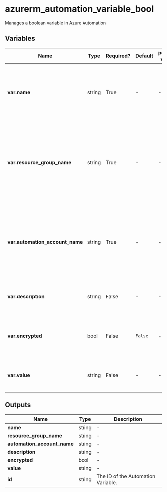 # azurerm_automation_variable_bool

Manages a boolean variable in Azure Automation

## Variables

| Name | Type | Required? | Default  | possible values | Description |
| ---- | ---- | --------- | -------- | ----------- | ----------- |
| **var.name** | string | True | -  |  -  | The name of the Automation Variable. Changing this forces a new resource to be created. | 
| **var.resource_group_name** | string | True | -  |  -  | The name of the resource group in which to create the Automation Variable. Changing this forces a new resource to be created. | 
| **var.automation_account_name** | string | True | -  |  -  | The name of the automation account in which the Variable is created. Changing this forces a new resource to be created. | 
| **var.description** | string | False | -  |  -  | The description of the Automation Variable. | 
| **var.encrypted** | bool | False | `False`  |  -  | Specifies if the Automation Variable is encrypted. Defaults to `false`. | 
| **var.value** | string | False | -  |  -  | The value of the Automation Variable as a `boolean`. | 



## Outputs

| Name | Type | Description |
| ---- | ---- | --------- | 
| **name** | string  | - | 
| **resource_group_name** | string  | - | 
| **automation_account_name** | string  | - | 
| **description** | string  | - | 
| **encrypted** | bool  | - | 
| **value** | string  | - | 
| **id** | string  | The ID of the Automation Variable. | 